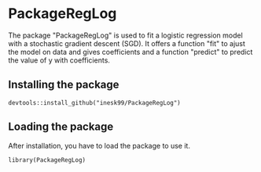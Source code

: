 # PackageRegLog

The package "PackageRegLog" is used to fit a logistic regression model with a stochastic gradient descent (SGD). It offers a function "fit" to ajust the model on data and gives coefficients and a function "predict" to predict the value of y with coefficients. 

## Installing the package 

```
devtools::install_github("inesk99/PackageRegLog")
```

## Loading the package 

After installation, you have to load the package to use it. 

```
library(PackageRegLog)
```





